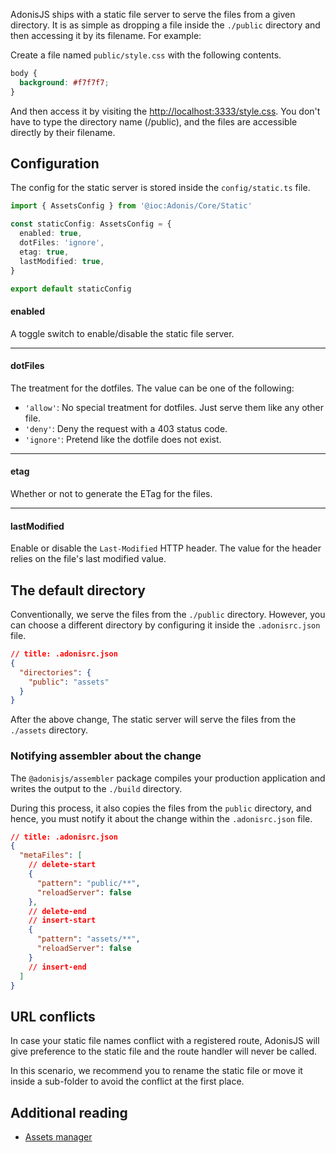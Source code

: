 AdonisJS ships with a static file server to serve the files from a given directory. It is as simple as dropping a file inside the `./public` directory and then accessing it by its filename. For example:

Create a file named `public/style.css` with the following contents.

```css
body {
  background: #f7f7f7;
}
```

And then access it by visiting the [http://localhost:3333/style.css](http://localhost:3333/style.css). You don't have to type the directory name (/public), and the files are accessible directly by their filename.

## Configuration

The config for the static server is stored inside the `config/static.ts` file.

```ts
import { AssetsConfig } from '@ioc:Adonis/Core/Static'

const staticConfig: AssetsConfig = {
  enabled: true,
  dotFiles: 'ignore',
  etag: true,
  lastModified: true,
}

export default staticConfig
```

#### enabled

A toggle switch to enable/disable the static file server.

---

#### dotFiles

The treatment for the dotfiles. The value can be one of the following:

- `'allow'`: No special treatment for dotfiles. Just serve them like any other file.
- `'deny'`: Deny the request with a 403 status code.
- `'ignore'`: Pretend like the dotfile does not exist.

---

#### etag

Whether or not to generate the ETag for the files.

---

#### lastModified

Enable or disable the `Last-Modified` HTTP header. The value for the header relies on the file's last modified value.

## The default directory

Conventionally, we serve the files from the `./public` directory. However, you can choose a different directory by configuring it inside the `.adonisrc.json` file.

```json
// title: .adonisrc.json
{
  "directories": {
    "public": "assets"
  }
}
```

After the above change, The static server will serve the files from the `./assets` directory.

### Notifying assembler about the change

The `@adonisjs/assembler` package compiles your production application and writes the output to the `./build` directory.

During this process, it also copies the files from the `public` directory, and hence, you must notify it about the change within the `.adonisrc.json` file.

```json
// title: .adonisrc.json
{
  "metaFiles": [
    // delete-start
    {
      "pattern": "public/**",
      "reloadServer": false
    },
    // delete-end
    // insert-start
    {
      "pattern": "assets/**",
      "reloadServer": false
    }
    // insert-end
  ]
}
```

## URL conflicts

In case your static file names conflict with a registered route, AdonisJS will give preference to the static file and the route handler will never be called. 

In this scenario, we recommend you to rename the static file or move it inside a sub-folder to avoid the conflict at the first place.

## Additional reading

- [Assets manager](./assets-manager.md)
